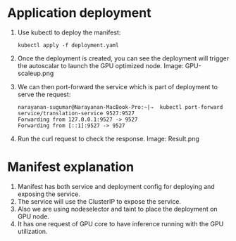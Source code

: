 #  Application  deployment

1. Use kubectl  to deploy the manifest:
	```
	kubectl apply -f deployment.yaml
	```
2. Once the  deployment is created, you can see the deployment will trigger the autoscalar to launch the  GPU  optimized  node.  Image: GPU-scaleup.png

3. We  can  then port-forward the service which is part of deployment  to serve the request:
	```
	narayanan-sugumar@Narayanan-MacBook-Pro:~|⇒  kubectl port-forward service/translation-service 9527:9527
	Forwarding from 127.0.0.1:9527 -> 9527
	Forwarding from [::1]:9527 -> 9527
	```
4. Run the curl request to check  the response.  Image: Result.png


#  Manifest explanation

1. Manifest has  both  service and  deployment  config  for deploying and  exposing the  service.
2. The service  will  use the ClusterIP to expose  the  service.
3. Also we  are  using  nodeselector  and taint to place the deployment on GPU node.
4. It   has one request  of GPU core to have  inference running with the  GPU utilization.